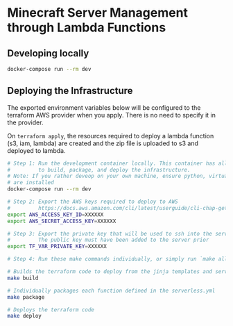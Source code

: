 # Minecraft Server Management through Lambda Functions

## Developing locally
``` bash
docker-compose run --rm dev
```

## Deploying the Infrastructure
The exported environment variables below will be configured to the terraform AWS provider when you apply. There is no need to specify it in the provider.

On `terraform apply`, the resources required to deploy a lambda function (s3, iam, lambda) are created and the zip file is uploaded to s3 and deployed to lambda.
``` bash
# Step 1: Run the development container locally. This container has all the dependencies needed
#         to build, package, and deploy the infrastructure.
# Note: If you rather deveop on your own machine, ensure python, virtualenv, terraform, and serverless
# are installed
docker-compose run --rm dev

# Step 2: Export the AWS keys required to deploy to AWS
#         https://docs.aws.amazon.com/cli/latest/userguide/cli-chap-getting-started.html
export AWS_ACCESS_KEY_ID=XXXXXX
export AWS_SECRET_ACCESS_KEY=XXXXXX

# Step 3: Export the private key that will be used to ssh into the server by the lambda function
#         The public key must have been added to the server prior
export TF_VAR_PRIVATE_KEY=XXXXXX

# Step 4: Run these make commands individually, or simply run `make all`:

# Builds the terraform code to deploy from the jinja templates and serverless.yml
make build

# Individually packages each function defined in the serverless.yml
make package

# Deploys the terraform code
make deploy
```
